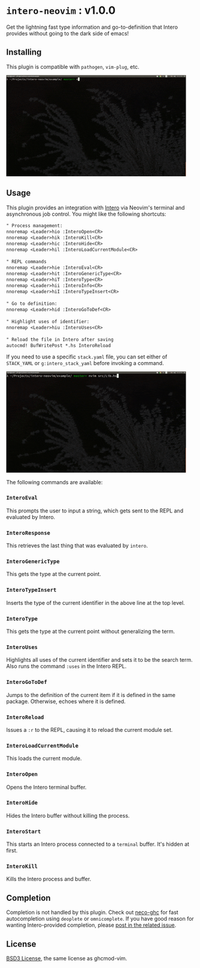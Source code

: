 # `intero-neovim` : v1.0.0

Get the lightning fast type information and go-to-definition that Intero
provides without going to the dark side of emacs!

## Installing

This plugin is compatible with `pathogen`, `vim-plug`, etc.

![Demo of Installation](demo-install-lo.gif)

## Usage

This plugin provides an integration with [Intero][] via Neovim's terminal and
asynchronous job control. You might like the following shortcuts:

```
" Process management:
nnoremap <Leader>hio :InteroOpen<CR>
nnoremap <Leader>hik :InteroKill<CR>
nnoremap <Leader>hic :InteroHide<CR>
nnoremap <Leader>hil :InteroLoadCurrentModule<CR>

" REPL commands
nnoremap <Leader>hie :InteroEval<CR>
nnoremap <Leader>hit :InteroGenericType<CR>
nnoremap <Leader>hiT :InteroType<CR>
nnoremap <Leader>hii :InteroInfo<CR>
nnoremap <Leader>hiI :InteroTypeInsert<CR>

" Go to definition:
nnoremap <Leader>hid :InteroGoToDef<CR>

" Highlight uses of identifier:
nnoremap <Leader>hiu :InteroUses<CR>

" Reload the file in Intero after saving
autocmd! BufWritePost *.hs InteroReload
```

If you need to use a specific `stack.yaml` file, you can set either of `STACK_YAML`
or `g:intero_stack_yaml` before invoking a command.

![REPL demo](demo-repl-lo.gif)

The following commands are available:

### `InteroEval`

This prompts the user to input a string, which gets sent to the REPL and
evaluated by Intero.

### `InteroResponse`

This retrieves the last thing that was evaluated by `intero`.

### `InteroGenericType`

This gets the type at the current point.

### `InteroTypeInsert`

Inserts the type of the current identifier in the above line at the top level.

### `InteroType`

This gets the type at the current point without generalizing the term.

### `InteroUses`

Highlights all uses of the current identifier and sets it to be the search
term. Also runs the command `:uses` in the Intero REPL.

### `InteroGoToDef`

Jumps to the definition of the current item if it is defined in the same
package. Otherwise, echoes where it is defined.

### `InteroReload`

Issues a `:r` to the REPL, causing it to reload the current module set.

### `InteroLoadCurrentModule`

This loads the current module.

### `InteroOpen`

Opens the Intero terminal buffer.

### `InteroHide`

Hides the Intero buffer without killing the process.

### `InteroStart`

This starts an Intero process connected to a `terminal` buffer. It's hidden at
first.

### `InteroKill`

Kills the Intero process and buffer.

## Completion

Completion is not handled by this plugin. Check out [neco-ghc][] for fast
autocompletion using `deoplete` or `omnicomplete`. If you have good reason for
wanting Intero-provided completion, please [post in the related
issue](https://github.com/parsonsmatt/intero-neovim/issues/5).

## License

[BSD3 License](http://www.opensource.org/licenses/BSD-3-Clause), the same license as ghcmod-vim.

[intero]: https://github.com/commercialhaskell/intero
[neco-ghc]: https://github.com/eagletmt/neco-ghc

